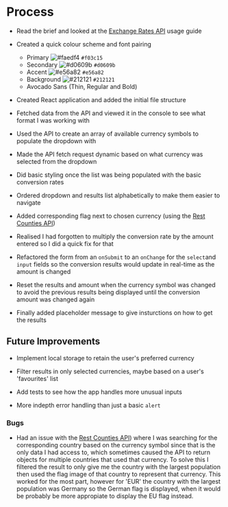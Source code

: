 # Process

- Read the brief and looked at the [Exchange Rates API](https://exchangeratesapi.io/) usage guide

- Created a quick colour scheme and font pairing
    - Primary ![#faedf4](https://via.placeholder.com/15/faedf4/000000?text=+) `#f03c15`
    - Secondary ![#d0609b](https://via.placeholder.com/15/d0609b/000000?text=+) `#d0609b`
    - Accent ![#e56a82](https://via.placeholder.com/15/e56a82/000000?text=+) `#e56a82`
    - Background ![#212121](https://via.placeholder.com/15/212121/000000?text=+) `#212121`
    - Avocado Sans (Thin, Regular and Bold)

- Created React application and added the initial file structure

- Fetched data from the API and viewed it in the console to see what format I was working with

- Used the API to create an array of available currency symbols to populate the dropdown with

- Made the API fetch request dynamic based on what currency was selected from the dropdown

- Did basic styling once the list was being populated with the basic conversion rates

- Ordered dropdown and results list alphabetically to make them easier to navigate

- Added corresponding flag next to chosen currency (using the [Rest Counties API](https://restcountries.eu/))

- Realised I had forgotten to multiply the conversion rate by the amount entered so I did a quick fix for that

- Refactored the form from an `onSubmit` to an `onChange` for the `select`and `input` fields so the conversion results would update in real-time as the amount is changed

- Reset the results and amount when the currency symbol was changed to avoid the previous results being displayed until the conversion amount was changed again

- Finally added placeholder message to give insturctions on how to get the results

## Future Improvements

- Implement local storage to retain the user's preferred currency

- Filter results in only selected currencies, maybe based on a user's 'favourites' list

- Add tests to see how the app handles more unusual inputs

- More indepth error handling than just a basic `alert`


### Bugs

- Had an issue with the [Rest Counties API](https://restcountries.eu/)) where I was searching for the corresponding country based on the currency symbol since that is the only data I had access to, which sometimes caused the API to return objects for multiple countries that used that currency. To solve this I filtered the result to only give me the country with the largest population then used the flag image of that country to represent that currency. This worked for the most part, however for 'EUR' the country with the largest population was Germany so the German flag is displayed, when it would be probably be more appropiate to display the EU flag instead.






